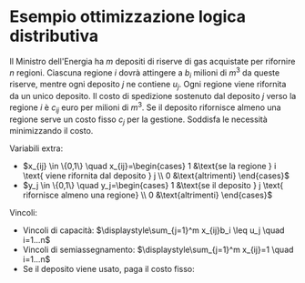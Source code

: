 # Esempio ottimizzazione logica distributiva

Il Ministro dell'Energia ha $m$ depositi di riserve di gas acquistate per rifornire $n$ regioni. Ciascuna regione $i$ dovrà attingere a $b_i$ milioni di $m^3$ da queste riserve, mentre ogni deposito $j$ ne contiene $u_j$. Ogni regione viene rifornita da un unico deposito. Il costo di spedizione sostenuto dal deposito $j$ verso la regione $i$ è $c_{ij}$ euro per milioni di $m^3$. Se il deposito rifornisce almeno una regione serve un costo fisso $c_j$ per la gestione.
Soddisfa le necessità minimizzando il costo.

Variabili extra:
- $x_{ij} \in \{0,1\} \quad x_{ij}=\begin{cases} 1 &\text{se la regione } i \text{ viene rifornita dal deposito } j \\ 0 &\text{altrimenti} \end{cases}$
- $y_j \in \{0,1\} \quad y_j=\begin{cases} 1 &\text{se il deposito } j \text{ rifornisce almeno una regione} \\ 0 &\text{altrimenti} \end{cases}$

Vincoli:
- Vincoli di capacità: $\displaystyle\sum_{j=1}^m x_{ij}b_i \leq u_j \quad i=1...n$
- Vincoli di semiassegnamento: $\displaystyle\sum_{j=1}^m x_{ij}=1 \quad i=1...n$
- Se il deposito viene usato, paga il costo fisso: